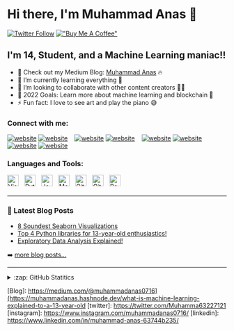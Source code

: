 # Hi there, I'm Muhammad Anas 👋 

[![Twitter Follow](https://img.shields.io/twitter/follow/Muhamma63227121?color=1DA1F2&logo=twitter&style=for-the-badge)](https://twitter.com/intent/follow?original_referer=https%3A%2F%2Fgithub.com%2FMuhamma63227121&screen_name=Muhamma63227121)
[!["Buy Me A Coffee"](https://www.buymeacoffee.com/assets/img/custom_images/orange_img.png)](https://www.buymeacoffee.com/muhammadanas)

## I'm 14, Student, and a Machine Learning maniac!!

- 🔭 Check out my Medium Blog: [Muhammad Anas](https://medium.com/@muhammadanas0716) 🔥
- 🌱 I’m currently learning everything 🤣
- 👯 I’m looking to collaborate with other content creators 🤝🏻
- 🥅 2022 Goals: Learn more about machine learning and blockchain 🚀
- ⚡ Fun fact: I love to see art and play the piano 😅



### Connect with me:

[![website](https://img.icons8.com/color/48/000000/twitter--v1.png)](https://twitter.com/Muhamma63227121#gh-light-mode-only)
[![website](https://img.icons8.com/color/48/000000/twitter--v1.png)](https://twitter.com/Muhamma63227121#gh-dark-mode-only)
&nbsp;&nbsp;
[![website](https://img.icons8.com/color/48/000000/medium-monogram.png)](https://medium.com/@muhammadanas0716#gh-light-mode-only)
[![website](https://img.icons8.com/color/48/000000/medium-monogram.png)](https://medium.com/@muhammadanas0716#gh-dark-mode-only)
&nbsp;&nbsp;
[![website](https://img.icons8.com/color/48/000000/linkedin.png)](https://www.linkedin.com/in/muhammad-anas-63744b235/#gh-light-mode-only)
[![website](https://img.icons8.com/color/48/000000/linkedin.png)](https://www.linkedin.com/in/muhammad-anas-63744b235/#gh-dark-mode-only)
&nbsp;&nbsp;
[![website](https://img.icons8.com/color/48/000000/instagram-new--v1.png)](https://www.instagram.com/muhammadanas0716/#gh-light-mode-only)
[![website](https://img.icons8.com/color/48/000000/instagram-new--v1.png)](https://www.instagram.com/muhammadanas0716/#gh-dark-mode-only)

### Languages and Tools:

<img align="left" alt="Visual Studio Code" width="26px" src="https://cdn.jsdelivr.net/gh/devicons/devicon/icons/vscode/vscode-original.svg" style="padding-right:10px;" />
<img align="left" alt="Python" width="26px" src="https://cdn.jsdelivr.net/gh/devicons/devicon/icons/python/python-original.svg" style="padding-right:10px;" />
<img align="left" alt="JavaScript" width="26px" src="https://cdn.jsdelivr.net/gh/devicons/devicon/icons/javascript/javascript-original.svg" style="padding-right:10px;" />
<img align="left" alt="MongoDB" width="26px" src="https://cdn.jsdelivr.net/gh/devicons/devicon/icons/mongodb/mongodb-original.svg" style="padding-right:10px;" />
<img align="left" alt="Git" width="26px" src="https://cdn.jsdelivr.net/gh/devicons/devicon/icons/git/git-original.svg" style="padding-right:10px;" />
<img align="left" alt="GitHub" width="26px" src="https://user-images.githubusercontent.com/3369400/139447912-e0f43f33-6d9f-45f8-be46-2df5bbc91289.png" style="padding-right:10px;" />
<img align="left" alt="Bash" width="26px" src="https://cdn.jsdelivr.net/gh/devicons/devicon/icons/bash/bash-original.svg" />

<br />
<br />

---

### 📕 Latest Blog Posts

<!-- BLOG-POST-LIST:START -->
- [8 Soundest Seaborn Visualizations](https://medium.com/gitconnected/8-soundest-seaborn-visualizations-a17a60861973)
- [Top 4 Python libraries for 13-year-old enthusiastics!](https://medium.com/codex/top-4-python-libraries-for-13-year-old-enthusiastics-a35c32ebfcc3)
- [Exploratory Data Analysis Explained!](https://medium.com/mlearning-ai/exploratory-data-analysis-explained-38ebd817df1c)
<!-- BLOG-POST-LIST:END -->

➡️ [more blog posts...](https://medium.com/@muhammadanas0716v/)

---

<details>
  <summary>:zap: GitHub Statitics</summary>

  <img align="left" alt="My GitHub Stats" src="https://github-readme-stats.vercel.app/api?username=muhammadanas0716&show_icons=true&hide_border=false&title_color=ff652f&icon_color=FFE400&bg_color=09131B&text_color=ffffff&border_color=0c1a25" />

</details>

[Blog]: https://medium.com/@muhammadanas0716](https://muhammadanas.hashnode.dev/what-is-machine-learning-explained-to-a-13-year-old
[twitter]: https://twitter.com/Muhamma63227121
[instagram]: https://www.instagram.com/muhammadanas0716/
[linkedin]: https://www.linkedin.com/in/muhammad-anas-63744b235/

